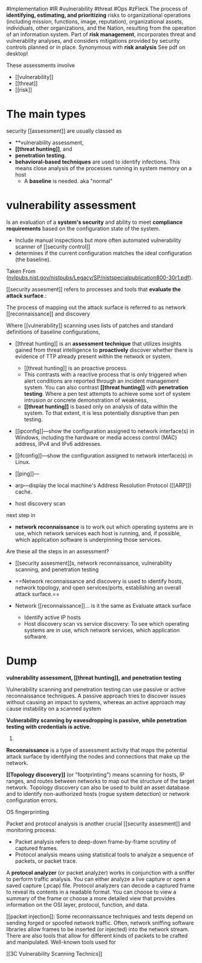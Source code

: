 #Implementation #IR #vulnerability #threat #Ops 
#zFleck
The process of **identifying, estimating, and prioritizing** risks to organizational operations (including mission, functions, image, reputation), organizational assets, individuals, other organizations, and the Nation, resulting from the operation of an information system. Part of **risk management**, incorporates threat and vulnerability analyses, and considers mitigations provided by security controls planned or in place. Synonymous with **risk analysis**
See pdf on desktop!

These assessments involve 
- [[vulnerability]]
- [[threat]]
- [[risk]]


# The main types
security [[assessment]]  are usually classed as 
- **vulnerability assessment, 
- **[[threat hunting]]**, and 
- **penetration testing**. 
- **behavioral-based techniques** are used to identify infections. This means close analysis of the processes running in system memory on a host
	- A **baseline** is needed. aka "normal"

# vulnerability assessment
Is an evaluation of a **system's security** and ability to meet **compliance requirements** based on the configuration state of the system.

- Include manual inspections but more often automated vulnerability scanner of [[security control]]
- determines if the current configuration matches the ideal configuration (the baseline). 
 


Taken From
([nvlpubs.nist.gov/nistpubs/Legacy/SP/nistspecialpublication800-30r1.pdf](https://wmx-api-production.s3.amazonaws.com/courses/5731/supplementary/nistspecialpublication800-30r1.pdf)).

[[security assesment]] refers to processes and tools that **evaluate the attack surface**.:

 The process of mapping out the attack surface is referred to as network [[reconnaissance]] and discovery

Where [[vulnerability]] scanning uses lists of patches and standard definitions of baseline configurations,
- [[threat hunting]] is an **assessment technique** that utilizes insights gained from threat intelligence to **proactively** discover whether there is evidence of TTP already present within the network or system. 
	- [[threat hunting]] is an proactive process.
	- This contrasts with a reactive process  that is only triggered when alert conditions are reported through an incident management system. You can also contrast **[[threat hunting]]** with **penetration testing**. Where a pen test attempts to achieve some sort of system intrusion or concrete demonstration of weakness,
	-  **[[threat hunting]]** is based only on analysis of data within the system. To that extent, it is less potentially disruptive than pen testing.

 

 
-   [[ipconfig]]—show the configuration assigned to network interface(s) in Windows, including the hardware or media access control (MAC) address, IPv4 and IPv6 addresses.
-   [[ifconfig]]—show the configuration assigned to network interface(s) in Linux.
-   [[ping]]—
-   arp—display the local machine's Address Resolution Protocol ([[ARP]]) cache.
-   host discovery scan

next step in
- **network reconnaissance** is to work out which operating systems are in use, which network services each host is running, and, if possible, which application software is underpinning those services.

Are these all the steps in an assessment?
- [[security assesment]]s, network reconnaissance, vulnerability scanning, and penetration testing
- ==Network reconnaissance and discovery is used to identify hosts, network topology, and open services/ports, establishing an overall attack surface.==

- Network [[reconnaissance]]... is it the same as Evaluate attack surface 
	- Identify active IP hosts
	- Host discovery scan vs service discovery:  To see which operating systems are in use, which network services, which application software.


# Dump
**vulnerability assessment, [[threat hunting]], and penetration testing**
 
 Vulnerability scanning and penetration testing can use passive or active reconnaissance techniques. A passive approach tries to discover issues without causing an impact to systems, whereas an active approach may cause instability on a scanned system
 
 **Vulnerability scanning by eavesdropping is passive, while penetration testing with credentials is active.**
 
 
 1.
 **Reconnaissance** is a type of assessment activity that maps the potential attack surface by identifying the nodes and connections that make up the network.
 
 **[[Topology discovery]]** (or "footprinting") means scanning for hosts, IP ranges, and routes between networks to map out the structure of the target network. Topology discovery can also be used to build an asset database and to identify non-authorized hosts (rogue system detection) or network configuration errors.
 
 OS fingerprinting
 
 Packet and protocol analysis is another crucial [[security assesment]] and monitoring process:
 -   Packet analysis refers to deep-down frame-by-frame scrutiny of captured frames.
-   Protocol analysis means using statistical tools to analyze a sequence of packets, or packet trace.

A **protocol analyzer** (or packet analyzer) works in conjunction with a sniffer to perform traffic analysis. You can either analyze a live capture or open a saved capture (.pcap) file. Protocol analyzers can decode a captured frame to reveal its contents in a readable format. You can choose to view a summary of the frame or choose a more detailed view that provides information on the OSI layer, protocol, function, and data.

[[packet injection]]: Some reconnaissance techniques and tests depend on sending forged or spoofed network traffic. Often, network sniffing software libraries allow frames to be inserted (or injected) into the network stream. There are also tools that allow for different kinds of packets to be crafted and manipulated. Well-known tools used for 

[[3C  Vulnerability Scanning Technics]]